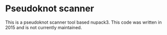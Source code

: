 # Pseudoknot scanner
This is a pseudoknot scanner tool based nupack3. This code was written in 2015 and is not currently maintained.
